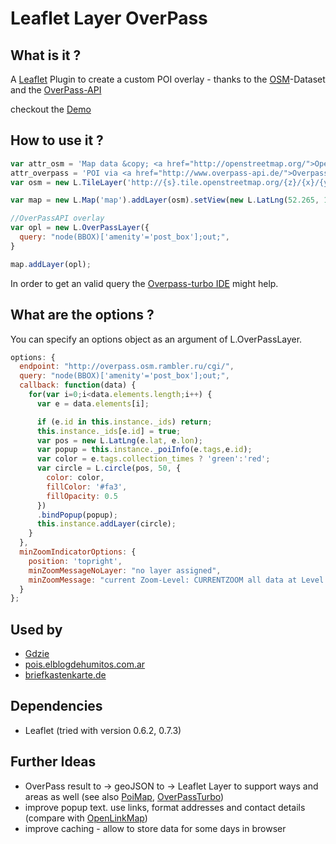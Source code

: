 Leaflet Layer OverPass
=============================

## What is it ?
A [Leaflet](http://leafletjs.com/) Plugin to create a custom POI overlay - thanks to the [OSM](http://www.openstreetmap.org/)-Dataset and the [OverPass-API](http://overpass-api.de/)

checkout the [Demo](http://kartenkarsten.github.io/leaflet-layer-overpass/demo/)

## How to use it ?
```javascript
var attr_osm = 'Map data &copy; <a href="http://openstreetmap.org/">OpenStreetMap</a> contributors',
attr_overpass = 'POI via <a href="http://www.overpass-api.de/">Overpass API</a>';
var osm = new L.TileLayer('http://{s}.tile.openstreetmap.org/{z}/{x}/{y}.png', {opacity: 0.7, attribution: [attr_osm, attr_overpass].join(', ')});

var map = new L.Map('map').addLayer(osm).setView(new L.LatLng(52.265, 10.524), 14);

//OverPassAPI overlay
var opl = new L.OverPassLayer({
  query: "node(BBOX)['amenity'='post_box'];out;",
}

map.addLayer(opl);
```
In order to get an valid query the [Overpass-turbo IDE](http://overpass-turbo.eu/) might help.

## What are the options ?
You can specify an options object as an argument of L.OverPassLayer.
```javascript
options: {
  endpoint: "http://overpass.osm.rambler.ru/cgi/",
  query: "node(BBOX)['amenity'='post_box'];out;",
  callback: function(data) {
    for(var i=0;i<data.elements.length;i++) {
      var e = data.elements[i];

      if (e.id in this.instance._ids) return;
      this.instance._ids[e.id] = true;
      var pos = new L.LatLng(e.lat, e.lon);
      var popup = this.instance._poiInfo(e.tags,e.id);
      var color = e.tags.collection_times ? 'green':'red';
      var circle = L.circle(pos, 50, {
        color: color,
        fillColor: '#fa3',
        fillOpacity: 0.5
      })
      .bindPopup(popup);
      this.instance.addLayer(circle);
    }
  },
  minZoomIndicatorOptions: {
    position: 'topright',
    minZoomMessageNoLayer: "no layer assigned",
    minZoomMessage: "current Zoom-Level: CURRENTZOOM all data at Level: MINZOOMLEVEL"
  }
};
```

## Used by
- [Gdzie](http://gdzie.bl.ee/#!7/51.495/20.995/)
- [pois.elblogdehumitos.com.ar](http://pois.elblogdehumitos.com.ar/)
- [briefkastenkarte.de](http://briefkastenkarte.de/)

## Dependencies
- Leaflet (tried with version 0.6.2, 0.7.3)


## Further Ideas
- OverPass result to -> geoJSON to -> Leaflet Layer to support ways and areas as well (see also [PoiMap](https://github.com/simon04/POImap/blob/master/railway.html), [OverPassTurbo](https://github.com/tyrasd/overpass-ide/blob/gh-pages/js/overpass.js))
- improve popup text. use links, format addresses and contact details (compare with [OpenLinkMap](http://www.openlinkmap.org/))
- improve caching - allow to store data for some days in browser

